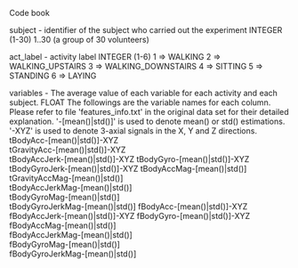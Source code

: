 Code book

subject   - identifier of the subject who carried out the experiment
            INTEGER (1-30)
            1..30 (a group of 30 volunteers)

act_label - activity label
            INTEGER (1-6)
            1 => WALKING
		      	2 => WALKING_UPSTAIRS
			      3 => WALKING_DOWNSTAIRS
      			4 => SITTING
      			5 => STANDING
      			6 => LAYING

variables - The average value of each variable for each activity and each subject.
            FLOAT
            The followings are the variable names for each column. Please refer to file 'features_info.txt' in the original
              data set for their detailed explanation. 
            '-[mean()|std()]' is used to denote mean() or std() estimations.
            '-XYZ' is used to denote 3-axial signals in the X, Y and Z directions.
  			    tBodyAcc-[mean()|std()]-XYZ     
	  		    tGravityAcc-[mean()|std()]-XYZ  
		  	    tBodyAccJerk-[mean()|std()]-XYZ 
			      tBodyGyro-[mean()|std()]-XYZ    
  	    		tBodyGyroJerk-[mean()|std()]-XYZ
      			tBodyAccMag-[mean()|std()]      
		      	tGravityAccMag-[mean()|std()]   
			      tBodyAccJerkMag-[mean()|std()]  
      			tBodyGyroMag-[mean()|std()]     
			      tBodyGyroJerkMag-[mean()|std()] 
			      fBodyAcc-[mean()|std()]-XYZ     
      			fBodyAccJerk-[mean()|std()]-XYZ 
			      fBodyGyro-[mean()|std()]-XYZ    
    			  fBodyAccMag-[mean()|std()]      
		      	fBodyAccJerkMag-[mean()|std()]  
      			fBodyGyroMag-[mean()|std()]     
			      fBodyGyroJerkMag-[mean()|std()] 
